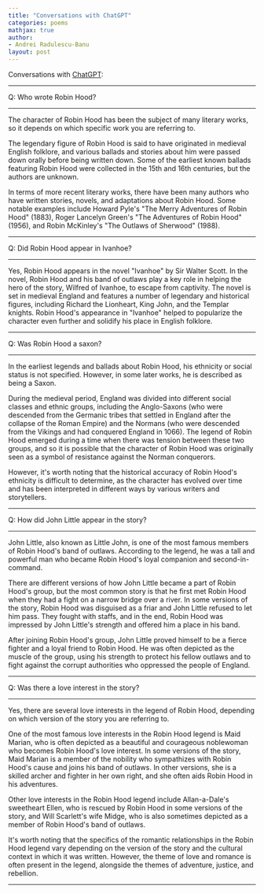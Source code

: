 ```yaml
---
title: "Conversations with ChatGPT"
categories: poems
mathjax: true
author:
- Andrei Radulescu-Banu
layout: post
---
```


Conversations with [ChatGPT](https://openai.com/blog/chatgpt/):

---

Q: Who wrote Robin Hood?

---

The character of Robin Hood has been the subject of many literary works, so it depends on which specific work you are referring to.

The legendary figure of Robin Hood is said to have originated in medieval English folklore, and various ballads and stories about him were passed down orally before being written down. Some of the earliest known ballads featuring Robin Hood were collected in the 15th and 16th centuries, but the authors are unknown.

In terms of more recent literary works, there have been many authors who have written stories, novels, and adaptations about Robin Hood. Some notable examples include Howard Pyle's "The Merry Adventures of Robin Hood" (1883), Roger Lancelyn Green's "The Adventures of Robin Hood" (1956), and Robin McKinley's "The Outlaws of Sherwood" (1988).

---

Q: Did Robin Hood appear in Ivanhoe?

---

Yes, Robin Hood appears in the novel "Ivanhoe" by Sir Walter Scott. In the novel, Robin Hood and his band of outlaws play a key role in helping the hero of the story, Wilfred of Ivanhoe, to escape from captivity. The novel is set in medieval England and features a number of legendary and historical figures, including Richard the Lionheart, King John, and the Templar knights. Robin Hood's appearance in "Ivanhoe" helped to popularize the character even further and solidify his place in English folklore.

---

Q: Was Robin Hood a saxon?

---

In the earliest legends and ballads about Robin Hood, his ethnicity or social status is not specified. However, in some later works, he is described as being a Saxon.

During the medieval period, England was divided into different social classes and ethnic groups, including the Anglo-Saxons (who were descended from the Germanic tribes that settled in England after the collapse of the Roman Empire) and the Normans (who were descended from the Vikings and had conquered England in 1066). The legend of Robin Hood emerged during a time when there was tension between these two groups, and so it is possible that the character of Robin Hood was originally seen as a symbol of resistance against the Norman conquerors.

However, it's worth noting that the historical accuracy of Robin Hood's ethnicity is difficult to determine, as the character has evolved over time and has been interpreted in different ways by various writers and storytellers.

---

Q: How did John Little appear in the story?

---

John Little, also known as Little John, is one of the most famous members of Robin Hood's band of outlaws. According to the legend, he was a tall and powerful man who became Robin Hood's loyal companion and second-in-command.

There are different versions of how John Little became a part of Robin Hood's group, but the most common story is that he first met Robin Hood when they had a fight on a narrow bridge over a river. In some versions of the story, Robin Hood was disguised as a friar and John Little refused to let him pass. They fought with staffs, and in the end, Robin Hood was impressed by John Little's strength and offered him a place in his band.

After joining Robin Hood's group, John Little proved himself to be a fierce fighter and a loyal friend to Robin Hood. He was often depicted as the muscle of the group, using his strength to protect his fellow outlaws and to fight against the corrupt authorities who oppressed the people of England.

---

Q: Was there a love interest in the story?

---

Yes, there are several love interests in the legend of Robin Hood, depending on which version of the story you are referring to.

One of the most famous love interests in the Robin Hood legend is Maid Marian, who is often depicted as a beautiful and courageous noblewoman who becomes Robin Hood's love interest. In some versions of the story, Maid Marian is a member of the nobility who sympathizes with Robin Hood's cause and joins his band of outlaws. In other versions, she is a skilled archer and fighter in her own right, and she often aids Robin Hood in his adventures.

Other love interests in the Robin Hood legend include Allan-a-Dale's sweetheart Ellen, who is rescued by Robin Hood in some versions of the story, and Will Scarlett's wife Midge, who is also sometimes depicted as a member of Robin Hood's band of outlaws.

It's worth noting that the specifics of the romantic relationships in the Robin Hood legend vary depending on the version of the story and the cultural context in which it was written. However, the theme of love and romance is often present in the legend, alongside the themes of adventure, justice, and rebellion.

---